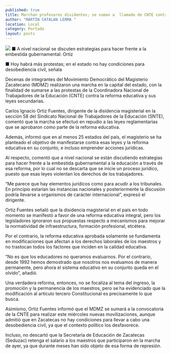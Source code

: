 ```yaml
---
published: true
title: Marchan profesores disidentes; se suman a  llamado de CNTE contra reforma educativa
author: "MARTIN CATALAN LERMA "
location: Local
category: Portada
layout: posts
---
```


![](http://i.imgur.com/UGlAyZ6m.jpg)
■ A nivel nacional se discuten estrategias para hacer frente a la embestida gubernamental: Ortiz

■ Hoy habrá más protestas; en el estado no hay condiciones para desobediencia civil, señala

Decenas de integrantes del Movimiento Democrático del Magisterio Zacatecano (MDMZ) realizaron una marcha en la capital del estado, con la finalidad de sumarse a las protestas de la Coordinadora Nacional de Trabajadores de la Educación (CNTE) contra la reforma educativa y sus leyes secundarias.

Carlos Ignacio Ortiz Fuentes, dirigente de la disidencia magisterial en la sección 58 del Sindicato Nacional de Trabajadores de la Educación (SNTE), comentó que la marcha se efectuó en repudio a las leyes reglamentarias que se aprobaron como parte de la reforma educativa.

Además, informó que en al menos 25 estados del país, el magisterio se ha planteado el objetivo de manifestarse contra esas leyes y la reforma educativa en su conjunto, e incluso emprender acciones jurídicas.

Al respecto, comentó que a nivel nacional se están discutiendo estrategias para hacer frente a la embestida gubernamental a la educación a través de esa reforma, por lo cual no se descarta que se inicie un proceso jurídico, puesto que esas leyes violentan los derechos de los trabajadores.

“Me parece que hay elementos jurídicos como para acudir a los tribunales. En principio estarían las instancias nacionales y posteriormente la discusión podría llevarse a organismos de carácter internacional”, expresó el dirigente.

Ortiz Fuentes señaló que la disidencia magisterial en el país en todo momento se manifestó a favor de una reforma educativa integral, pero los legisladores ignoraron sus propuestas respecto a mecanismos para mejorar la normatividad de infraestructura, formación profesional, etcétera.

Por el contrario, la reforma educativa aprobada solamente se fundamenta en modificaciones que afectan a los derechos laborales de los maestros y no trastocan todos los factores que inciden en la calidad educativa.

“No es que los educadores no queramos evaluarnos. Por el contrario, desde 1992 hemos demostrado que nosotros nos evaluamos de manera permanente, pero ahora el sistema educativo en su conjunto queda en el olvido”, añadió.

Una verdadera reforma, entonces, no se focaliza al tema del ingreso, la promoción y la permanencia de los maestros, pero se ha evidenciado que la modificación al artículo tercero Constitucional es precisamente lo que busca.

Asimismo, Ortiz Fuentes informó que el MDMZ se sumará a la convocatoria de la CNTE para realizar este miércoles nuevas movilizaciones, aunque admitió que en Zacatecas no hay condiciones para llevar a cabo una desobediencia civil, ya que el contexto político los desfavorece.

Incluso, no descartó que la Secretaría de Educación de Zacatecas (Seduzac) retenga el salario a los maestros que participaron en la marcha de ayer, ya que durante meses han sido objeto de esa forma de represión.
